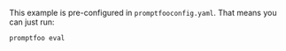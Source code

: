 This example is pre-configured in `promptfooconfig.yaml`. That means you can just run:

```sh
promptfoo eval
```
